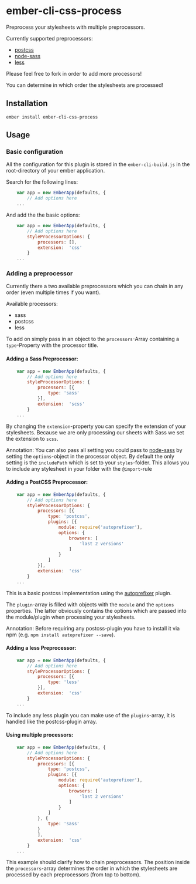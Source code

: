 # ember-cli-css-process

Preprocess your stylesheets with multiple preprocessors.

Currently supported preprocessors:
* [postcss](https://github.com/postcss/postcss)
* [node-sass](https://www.npmjs.com/package/node-sass)
* [less](https://www.npmjs.com/package/less)

Please feel free to fork in order to add more processors!

You can determine in which order the stylesheets are processed!


## Installation

```shell
ember install ember-cli-css-process
```

## Usage

### Basic configuration

All the configuration for this plugin is stored in the `ember-cli-build.js` in the root-directory of your ember application.

Search for the following lines:
``` javascript
	var app = new EmberApp(defaults, {
    	// Add options here
    ...
```

And add the the basic options:

``` javascript
	var app = new EmberApp(defaults, {
    	// Add options here
        styleProcessorOptions: {
        	processors: [],
        	extension: 	'css'
		}
    ...
```

### Adding a preprocessor

Currently there a two available preprocessors which you can chain in any order (even multiple times if you want).

Available processors:
* sass
* postcss
* less

To add on simply pass in an object to the ``processors``-Array containing a ``type``-Property with the processor title.

#### Adding a Sass Preprocessor:

``` javascript
	var app = new EmberApp(defaults, {
    	// Add options here
        styleProcessorOptions: {
        	processors: [{
            	type: 'sass'
            }],
        	extension: 	'scss'
		}
    ...
```
By changing the ``extension``-property you can specify the extension of your stylesheets. Because we are only processing our sheets with Sass we set the extension to ``scss``.

Annotation: You can also pass all setting you could pass to [node-sass](https://github.com/sass/node-sass) by setting the ``options``-object in the processor object.
By default the only setting is the ``includePath`` which is set to your ``styles``-folder. This allows you to include any stylesheet in your folder with the ``@import``-rule

#### Adding a PostCSS Preprocessor:

``` javascript
	var app = new EmberApp(defaults, {
    	// Add options here
        styleProcessorOptions: {
        	processors: [{
            	type: 'postcss',
                plugins: [{
                	module: require('autoprefixer'),
                    options: {
                    	browsers: [
                        	'last 2 versions'
                        ]
                    }
                ]
            }],
        	extension: 	'css'
		}
    ...
```

This is a basic postcss implementation using the [autoprefixer](https://github.com/postcss/autoprefixer) plugin.

The ``plugin``-array is filled with objects with the ``module`` and the ``options`` properties. The latter obviously contains the options which are passed into the module/plugin when processing your stylesheets.

Annotation: Before requiring any postcss-plugin you have to install it via npm (e.g. ``npm install autoprefixer --save``).


#### Adding a less Preprocessor:

``` javascript
	var app = new EmberApp(defaults, {
    	// Add options here
        styleProcessorOptions: {
        	processors: [{
            	type: 'less'
            }],
        	extension: 	'css'
		}
    ...
```

To include any less plugin you can make use of the ``plugins``-array, it is handled like the postcss-plugin array.


#### Using multiple processors:

``` javascript
	var app = new EmberApp(defaults, {
    	// Add options here
        styleProcessorOptions: {
        	processors: [{
            	type: 'postcss',
                plugins: [{
                	module: require('autoprefixer'),
                    options: {
                    	browsers: [
                        	'last 2 versions'
                        ]
                    }
                ]
            }, {
				type: 'sass'
            }
            ],
        	extension: 	'css'
		}
    ...
```

This example should clarify how to chain preprocessors. The position inside the ``processors``-array determines the order in which the stylesheets are processed by each preprocessors (from top to bottom).
